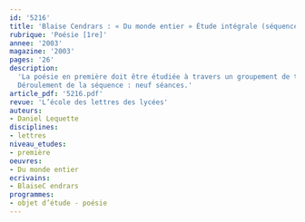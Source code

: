 ```yaml
---
id: '5216'
title: 'Blaise Cendrars : « Du monde entier » Étude intégrale (séquence)'
rubrique: 'Poésie [1re]'
annee: '2003'
magazine: '2003'
pages: '26'
description: 
  'La poésie en première doit être étudiée à travers un groupement de textes et / ou une œuvre intégrale. Mais comment concevoir un parcours qui initie les élèves à la lecture analytique et à l’interprétation d’un texte dans sa globalité sans multiplier des regards complémentaires mais fragmentés qui risquent de réduire l’œuvre à une addition de passages et de points de vue thématiques ou formels ? Dans le cas de la poésie, cette question est encore plus aiguë, car la plupart des lecteurs ne la connaissent qu’à travers le filtre des anthologies. Le « recueil » de poèmes a le mérite d’être fractionnable, donc adaptable à l’appétit de chacun, et en même temps de receler dans ses éléments un condensé de toutes les qualités réunies dans l’ensemble. À une extraordinaire diversité thématique et formelle, le recueil de Cendrars « Du monde entier » ajoute le mérite de se situer dans un domaine de lisibilité à mi-chemin de l’évidence et de l’obscurité qui autorise une lecture immédiate, mais aussi un besoin de comprendre que le professeur pourra aider à transformer en un « désir d’interpréter ». Il présente aussi un rythme, une dramatisation, un contenu narratif, qui incitent à une lecture linéaire tout en multipliant les indices de régularité et de surprise.
  Déroulement de la séquence : neuf séances.'
article_pdf: '5216.pdf'
revue: 'L’école des lettres des lycées'
auteurs:
- Daniel Lequette
disciplines:
- lettres
niveau_etudes:
- première
oeuvres:
- Du monde entier
ecrivains:
- BlaiseC endrars
programmes:
- objet d’étude - poésie
---
```


